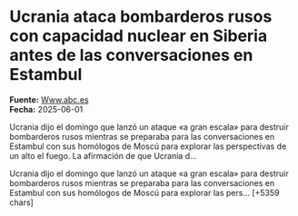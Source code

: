 # Ucrania ataca bombarderos rusos con capacidad nuclear en Siberia antes de las conversaciones en Estambul

**Fuente:** [Www.abc.es](https://www.abc.es/internacional/ucrania-ataca-bombarderos-rusos-capacidad-nuclear-siberia-20250601153359-nt.html)  
**Fecha:** 2025-06-01

Ucrania dijo el domingo que lanzó un ataque «a gran escala» para destruir bombarderos rusos mientras se preparaba para las conversaciones en Estambul con sus homólogos de Moscú para explorar las perspectivas de un alto el fuego. La afirmación de que Ucrania d…

Ucrania dijo el domingo que lanzó un ataque «a gran escala» para destruir bombarderos rusos mientras se preparaba para las conversaciones en Estambul con sus homólogos de Moscú para explorar las pers… [+5359 chars]
